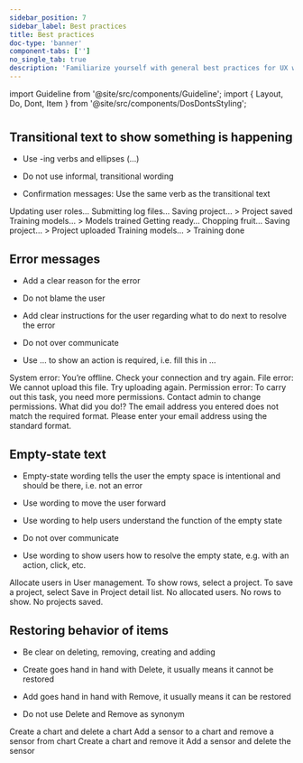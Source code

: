 ```yaml
---
sidebar_position: 7
sidebar_label: Best practices
title: Best practices
doc-type: 'banner'
component-tabs: ['']
no_single_tab: true
description: 'Familiarize yourself with general best practices for UX writing to maintain consistency and clarity across all your content. This section offers overarching guidelines that apply to various aspects of UX writing.'
---
```


import Guideline from '@site/src/components/Guideline';
import { Layout, Do, Dont, Item } from '@site/src/components/DosDontsStyling';

#

## Transitional text to show something is happening

- Use -ing verbs and ellipses (…)

- Do not use informal, transitional wording

- Confirmation messages: Use the same verb as the transitional text

<Layout>
  <Do>
    <Item>Updating user roles…</Item>
    <Item>Submitting log files…</Item>
    <Item>Saving project… > Project saved</Item>
    <Item>Training models… > Models trained</Item>
  </Do>
  <Dont>
    <Item>Getting ready…</Item>
    <Item>Chopping fruit…</Item>
    <Item>Saving project… > Project uploaded</Item>
    <Item>Training models… > Training done</Item>
  </Dont>
</Layout>

## Error messages

- Add a clear reason for the error

- Do not blame the user

- Add clear instructions for the user regarding what to do next to resolve the error

- Do not over communicate

- Use … to show an action is required, i.e. fill this in …

<Layout>
  <Do>
    <Item>System error: You’re offline. Check your connection and try again.</Item>
    <Item>File error: We cannot upload this file. Try uploading again.</Item>
    <Item>Permission error: To carry out this task, you need more permissions. Contact admin to change permissions.</Item>
  </Do>
  <Dont>
    <Item>What did you do!?</Item>
    <Item>The email address you entered does not match the required format. Please enter your email address using the standard format.</Item>
  </Dont>
</Layout>

## Empty-state text

- Empty-state wording tells the user the empty space is intentional and should be there, i.e. not an error

- Use wording to move the user forward

- Use wording to help users understand the function of the empty state

- Do not over communicate

- Use wording to show users how to resolve the empty state, e.g. with an action, click, etc.

<Layout>
  <Do>
    <Item>Allocate users in User management.</Item>
    <Item>To show rows, select a project.</Item>
    <Item>To save a project, select Save in Project detail list.</Item>
  </Do>
  <Dont>
    <Item>No allocated users.</Item>
    <Item>No rows to show.</Item>
    <Item>No projects saved.</Item>
  </Dont>
</Layout>

## Restoring behavior of items

- Be clear on deleting, removing, creating and adding

- Create goes hand in hand with Delete, it usually means it cannot be restored

- Add goes hand in hand with Remove, it usually means it can be restored

- Do not use Delete and Remove as synonym

<Layout>
  <Do>
    <Item>Create a chart and delete a chart</Item>
    <Item>Add a sensor to a chart and remove a sensor from chart</Item>
  </Do>
  <Dont>
    <Item>Create a chart and remove it</Item>
    <Item>Add a sensor and delete the sensor</Item>
  </Dont>
</Layout>
